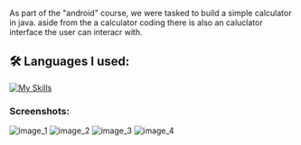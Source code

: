 As part of the "android" course, we were tasked to build a simple calculator in java. aside from the a calculator coding there is also an caluclator interface the user can interacr with.


<h2>🛠️ Languages I used:</h2>

[![My Skills](https://skillicons.dev/icons?i=js,html,css)](https://skillicons.dev)

<h3>Screenshots:</h3>


![image_1](/screenshots/image_1.png?raw=true "Optional Title")
![image_2](/screenshots/image_2.png?raw=true "Optional Title")
![image_3](/screenshots/image_3.png?raw=true "Optional Title")
![image_4](/screenshots/image_4.png?raw=true "Optional Title")


